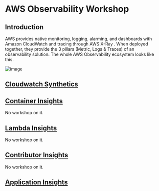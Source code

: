# AWS Observability Workshop

## Introduction

AWS provides native monitoring, logging, alarming, and dashboards with Amazon CloudWatch and tracing through AWS X-Ray . When deployed together, they provide the 3 pillars (Metric, Logs & Traces) of an observability solution. The whole AWS Observability ecosystem looks like this.

![image](https://user-images.githubusercontent.com/59352356/211727325-3d42f3fd-3a8d-419d-ada3-3f829f7f6770.png)



## [Cloudwatch Synthetics](https://github.com/hseera/aws-observability-workshop/blob/main/cloudwatch/synthetic%20workshop/README.md)

## [Container Insights](https://github.com/hseera/aws-observability-workshop/edit/main/README.md)
No workshop on it.

## [Lambda Insights](https://github.com/hseera/aws-observability-workshop/edit/main/README.md)
No workshop on it.

## [Contributor Insights](https://github.com/hseera/aws-observability-workshop/edit/main/README.md)
No workshop on it.

## [Application Insights](https://github.com/hseera/aws-observability-workshop/edit/main/README.md)
